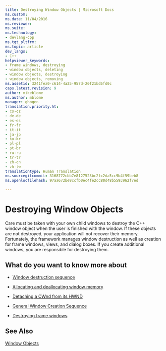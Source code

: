 ```yaml
---
title: Destroying Window Objects | Microsoft Docs
ms.custom: 
ms.date: 11/04/2016
ms.reviewer: 
ms.suite: 
ms.technology:
- devlang-cpp
ms.tgt_pltfrm: 
ms.topic: article
dev_langs:
- C++
helpviewer_keywords:
- frame windows, destroying
- window objects, deleting
- window objects, destroying
- window objects, removing
ms.assetid: 3241fea0-c614-4a25-957d-20f21bd5fd0c
caps.latest.revision: 9
author: mikeblome
ms.author: mblome
manager: ghogen
translation.priority.ht:
- cs-cz
- de-de
- es-es
- fr-fr
- it-it
- ja-jp
- ko-kr
- pl-pl
- pt-br
- ru-ru
- tr-tr
- zh-cn
- zh-tw
translationtype: Human Translation
ms.sourcegitcommit: 3168772cbb7e8127523bc2fc2da5cc9b4f59beb8
ms.openlocfilehash: 97aa672be9ccfb0ec4fe2cc80d48b5593962f7ed

---
```

# Destroying Window Objects
Care must be taken with your own child windows to destroy the C++ window object when the user is finished with the window. If these objects are not destroyed, your application will not recover their memory. Fortunately, the framework manages window destruction as well as creation for frame windows, views, and dialog boxes. If you create additional windows, you are responsible for destroying them.  
  
## What do you want to know more about  
  
-   [Window destruction sequence](../mfc/window-destruction-sequence.md)  
  
-   [Allocating and deallocating window memory](../mfc/allocating-and-deallocating-window-memory.md)  
  
-   [Detaching a CWnd from its HWND](../mfc/detaching-a-cwnd-from-its-hwnd.md)  
  
-   [General Window Creation Sequence](../mfc/general-window-creation-sequence.md)  
  
-   [Destroying frame windows](../mfc/destroying-frame-windows.md)  
  
## See Also  
 [Window Objects](../mfc/window-objects.md)




<!--HONumber=Jan17_HO2-->


